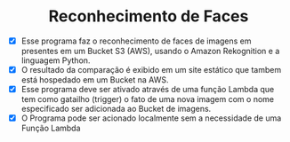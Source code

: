 <h1 align="center" id="topo">Reconhecimento de Faces</h1>

- [X] Esse programa  faz o reconhecimento de faces  de imagens em presentes em um Bucket S3 (AWS), usando o Amazon Rekognition e a linguagem Python.
- [X] O resultado da comparação é exibido em um site estático que tambem está hospedado em um Bucket na AWS.
- [X] Esse programa deve ser ativado através de uma função Lambda que tem como gatailho (trigger) o fato de uma nova imagem com o nome especificado ser adicionada ao Bucket de imagens.
- [X] O Programa pode ser acionado localmente sem a necessidade de uma Função Lambda
